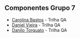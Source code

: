 ## Componentes Grupo 7 

- [Carolina Bastos](https://github.com/bastoscarolina) - Trilha QA
- [Daniel Vieira](https://github.com/dhermys) - Trilha QA
- [Danilo Torquato](https://github.com/DaniloTorquatoUbaldine) - Trilha QA
